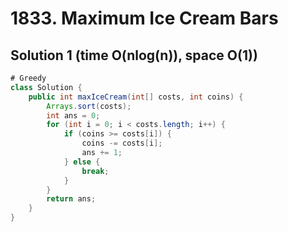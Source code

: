 # 1833. Maximum Ice Cream Bars

## Solution 1 (time O(nlog(n)), space O(1))

```java
# Greedy
class Solution {
    public int maxIceCream(int[] costs, int coins) {
        Arrays.sort(costs);
        int ans = 0;
        for (int i = 0; i < costs.length; i++) {
            if (coins >= costs[i]) {
                coins -= costs[i];
                ans += 1;
            } else {
                break;
            }
        }
        return ans;
    }
}
```

